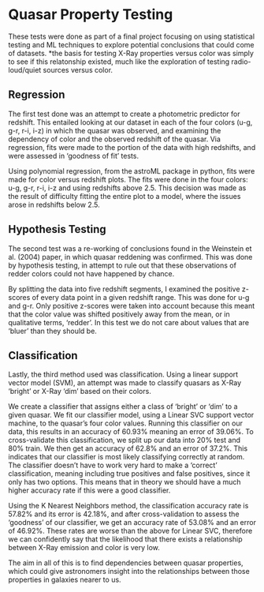 # Quasar Property Testing
These tests were done as part of a final project focusing on using statistical testing and ML techniques to explore potential conclusions that could come of datasets. *the basis for testing X-Ray properties versus color was simply to see if this relatonship existed, much like the exploration of testing radio-loud/quiet sources versus color.

## Regression
The first test done was an attempt to create a photometric predictor for redshift. This entailed looking at our dataset in each of the four colors (u-g, g-r, r-i, i-z) in which the quasar was observed, and examining the dependency of color and the observed redshift of the quasar. Via regression, fits were made to the portion of the data with high redshifts, and were assessed in ‘goodness of fit’ tests.

Using polynomial regression, from the astroML package in python, fits were made for color versus redshift plots. The fits were done in the four colors: u-g, g-r, r-i, i-z and using redshifts above 2.5. This decision was made as the result of difficulty fitting the entire plot to a model, where the issues arose in redshifts below 2.5.

## Hypothesis Testing
The second test was a re-working of conclusions found in the Weinstein et al. (2004) paper, in which quasar reddening was confirmed. This was done by hypothesis testing, in attempt to rule out that these observations of redder colors could not have happened by chance.

By splitting the data into five redshift segments, I examined the positive z-scores of every data point in a given redshift range. This was done for u-g and g-r. Only positive z-scores were taken into account because this meant that the color value was shifted positively away from the mean, or in qualitative terms, ‘redder’. In this test we do not care about values that are ‘bluer’ than they should be.  

## Classification
Lastly, the third method used was classification. Using a linear support vector model (SVM), an attempt was made to classify quasars as X-Ray ‘bright’ or X-Ray ‘dim’ based on their colors. 

We create a classifier that assigns either a class of ‘bright’ or ‘dim’ to a given quasar. We fit our classifier model, using a Linear SVC support vector machine, to the quasar’s four color values. Running this classifier on our data, this results in an accuracy of 60.93% meaning an error of 39.06%. To cross-validate this classification, we split up our data into 20% test and 80% train. We then get an accuracy of 62.8% and an error of 37.2%. This indicates that our classifier is most likely classifying correctly at random. The classifier doesn’t have to work very hard to make a ‘correct’ classification, meaning including true positives and false positives, since it only has two options. This means that in theory we should have a much higher accuracy rate if this were a good classifier.

Using the K Nearest Neighbors method, the classification accuracy rate is 57.82% and its error is 42.18%, and after cross-validation to assess the ‘goodness’ of our classifier, we get an accuracy rate of 53.08% and an error of 46.92%. These rates are worse than the above for Linear SVC, therefore we can confidently say that the likelihood that there exists a relationship between X-Ray emission and color is very low. 


The aim in all of this is to find dependencies between quasar properties, which could give astronomers insight into the relationships between those properties in galaxies nearer to us. 
